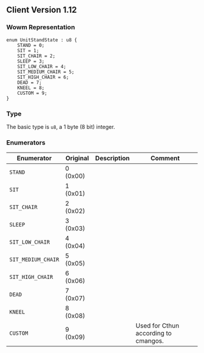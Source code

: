 ## Client Version 1.12

### Wowm Representation
```rust,ignore
enum UnitStandState : u8 {
    STAND = 0;    
    SIT = 1;    
    SIT_CHAIR = 2;    
    SLEEP = 3;    
    SIT_LOW_CHAIR = 4;    
    SIT_MEDIUM_CHAIR = 5;    
    SIT_HIGH_CHAIR = 6;    
    DEAD = 7;    
    KNEEL = 8;    
    CUSTOM = 9;    
}

```
### Type
The basic type is `u8`, a 1 byte (8 bit) integer.
### Enumerators
| Enumerator | Original  | Description | Comment |
| --------- | -------- | ----------- | ------- |
| `STAND` | 0 (0x00) |  |  |
| `SIT` | 1 (0x01) |  |  |
| `SIT_CHAIR` | 2 (0x02) |  |  |
| `SLEEP` | 3 (0x03) |  |  |
| `SIT_LOW_CHAIR` | 4 (0x04) |  |  |
| `SIT_MEDIUM_CHAIR` | 5 (0x05) |  |  |
| `SIT_HIGH_CHAIR` | 6 (0x06) |  |  |
| `DEAD` | 7 (0x07) |  |  |
| `KNEEL` | 8 (0x08) |  |  |
| `CUSTOM` | 9 (0x09) |  | Used for Cthun according to cmangos. |

